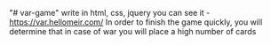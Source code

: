 "# var-game" 
write in html, css, jquery
you can see it - https://var.hellomeir.com/
In order to finish the game quickly, you will determine that in case of war you will place a high number of cards
